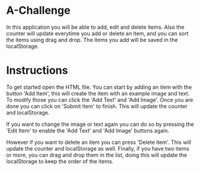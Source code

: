 # A-Challenge
In this application you will be able to add, edit and delete items. Also the counter will update everytime you add or delete an item, and you can sort the items using drag and drop. The items you add will be saved in the localStorage.
# Instructions
To get started open the HTML file. You can start by adding an item with the button 'Add Item', this will create the item with an example image and text. To modify those you can click the 'Add Text' and 'Add Image'. Once you are done you can click on 'Submit Item' to finish. This will update the counter and localStorage.

If you want to change the image or text again you can do so by pressing the 'Edit Item' to enable the 'Add Text' and 'Add Image' buttons again.

However if you want to delete an item you can press 'Delete item'. This will update the counter and localStorage as well.
Finally, if you have two items or more, you can drag and drop them in the list, doing this will update the localStorage to keep the order of the items.
